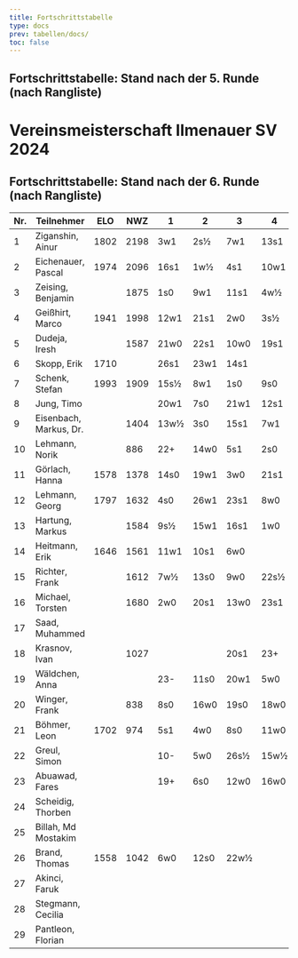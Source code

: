 ```yaml
---
title: Fortschrittstabelle
type: docs
prev: tabellen/docs/
toc: false
---
```


## Fortschrittstabelle: Stand nach der 5. Runde (nach Rangliste)

# Vereinsmeisterschaft Ilmenauer SV 2024

## Fortschrittstabelle: Stand nach der 6. Runde (nach Rangliste)

| Nr. | Teilnehmer             | ELO  | NWZ  | 1    | 2    | 3    | 4    | 5    | 6    | Punkte | BH   | SB    |
| --- | ---------------------- | ---- | ---- | ---- | ---- | ---- | ---- | ---- | ---- | ------ | ---- | ----- |
| 1   | Ziganshin, Ainur       | 1802 | 2198 | 3w1  | 2s½  | 7w1  | 13s1 | 6w1  | 4s½  | 5.0    | 23.0 | 18.50 |
| 2   | Eichenauer, Pascal     | 1974 | 2096 | 16s1 | 1w½  | 4s1  | 10w1 | 8s1  | 3w½  | 5.0    | 20.5 | 16.00 |
| 3   | Zeising, Benjamin      |      | 1875 | 1s0  | 9w1  | 11s1 | 4w½  | 13s1 | 2s½  | 4.0    | 23.0 | 13.50 |
| 4   | Geißhirt, Marco        | 1941 | 1998 | 12w1 | 21s1 | 2w0  | 3s½  | 9w1  | 1w½  | 4.0    | 22.5 | 13.00 |
| 5   | Dudeja, Iresh          |      | 1587 | 21w0 | 22s1 | 10w0 | 19s1 | 16s1 | 12w1 | 4.0    | 13.5 | 9.50  |
| 6   | Skopp, Erik            | 1710 |      | 26s1 | 23w1 | 14s1 |      | 1s0  | 8w½  | 3.5    | 20.0 | 8.25  |
| 7   | Schenk, Stefan         | 1993 | 1909 | 15s½ | 8w1  | 1s0  | 9s0  | 11w1 | 13w1 | 3.5    | 19.5 | 10.00 |
| 8   | Jung, Timo             |      |      | 20w1 | 7s0  | 21w1 | 12s1 | 2w0  | 6s½  | 3.5    | 18.5 | 8.00  |
| 9   | Eisenbach, Markus, Dr. |      | 1404 | 13w½ | 3s0  | 15s1 | 7w1  | 4s0  | 16w1 | 3.5    | 18.0 | 8.75  |
| 10  | Lehmann, Norik         |      | 886  | 22+  | 14w0 | 5s1  | 2s0  | 12w0 | 18+  | 3.0    | 20.0 | 8.50  |
| 11  | Görlach, Hanna         | 1578 | 1378 | 14s0 | 19w1 | 3w0  | 21s1 | 7s0  | 15w1 | 3.0    | 17.0 | 6.00  |
| 12  | Lehmann, Georg         | 1797 | 1632 | 4s0  | 26w1 | 23s1 | 8w0  | 10s1 | 5s0  | 3.0    | 16.5 | 5.00  |
| 13  | Hartung, Markus        |      | 1584 | 9s½  | 15w1 | 16s1 | 1w0  | 3w0  | 7s0  | 2.5    | 20.0 | 5.75  |
| 14  | Heitmann, Erik         | 1646 | 1561 | 11w1 | 10s1 | 6w0  |      |      |      | 2.0    | 19.5 | 5.00  |
| 15  | Richter, Frank         |      | 1612 | 7w½  | 13s0 | 9w0  | 22s½ | 19w1 | 11s0 | 2.0    | 17.0 | 5.00  |
| 16  | Michael, Torsten       |      | 1680 | 2w0  | 20s1 | 13w0 | 23s1 | 5w0  | 9s0  | 2.0    | 17.0 | 2.00  |
| 17  | Saad, Muhammed         |      |      |      |      |      |      | 27s1 | 23w1 | 2.0    | 14.5 | 3.50  |
| 18  | Krasnov, Ivan          |      | 1027 |      |      | 20s1 | 23+  | 10-  |      | 2.0    | 14.5 | 2.50  |
| 19  | Wäldchen, Anna         |      |      | 23-  | 11s0 | 20w1 | 5w0  | 15s0 | 21+  | 2.0    | 14.5 | 2.00  |
| 20  | Winger, Frank          |      | 838  | 8s0  | 16w0 | 19s0 | 18w0 | +    | 22+  | 2.0    | 12.5 | 1.50  |
| 21  | Böhmer, Leon           | 1702 | 974  | 5s1  | 4w0  | 8s0  | 11w0 | 22w½ | 19-  | 1.5    | 19.5 | 5.25  |
| 22  | Greul, Simon           |      |      | 10-  | 5w0  | 26s½ | 15w½ | 21s½ | 20-  | 1.5    | 16.0 | 3.00  |
| 23  | Abuawad, Fares         |      |      | 19+  | 6s0  | 12w0 | 16w0 | 18-  | 17s0 | 1.0    | 18.0 | 2.50  |
| 24  | Scheidig, Thorben      |      |      |      |      |      |      | 25-  | 27+  | 1.0    | 12.5 | 0.00  |
| 25  | Billah, Md Mostakim    |      |      |      |      |      |      | 24-  | +    | 1.0    | 12.5 | 0.00  |
| 26  | Brand, Thomas          | 1558 | 1042 | 6w0  | 12s0 | 22w½ |      |      |      | 0.5    | 15.5 | 1.25  |
| 27  | Akinci, Faruk          |      |      |      |      |      |      | 17w0 | 24-  | 0.0    | 16.0 | 0.00  |
| 28  | Stegmann, Cecilia      |      |      |      |      |      |      |      |      | 0.0    | 13.5 | 0.00  |
| 29  | Pantleon, Florian      |      |      |      |      |      |      |      |      | 0.0    | 13.5 | 0.00  |
